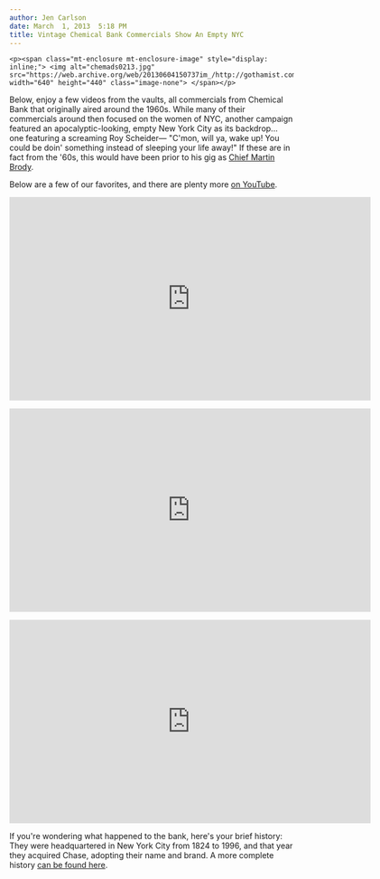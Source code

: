 ```yaml
---
author: Jen Carlson
date: March  1, 2013  5:18 PM
title: Vintage Chemical Bank Commercials Show An Empty NYC
---
```



	
	
	
	<p><span class="mt-enclosure mt-enclosure-image" style="display: inline;"> <img alt="chemads0213.jpg" src="https://web.archive.org/web/20130604150737im_/http://gothamist.com/attachments/arts_jen/chemads0213.jpg" width="640" height="440" class="image-none"> </span></p>

<p>Below, enjoy a few videos from the vaults, all commercials from Chemical Bank that originally aired around the 1960s. While many of their commercials around then focused on the women of NYC, another campaign featured an apocalyptic-looking, empty New York City as its backdrop... one featuring a screaming Roy Scheider&#x2014; &quot;C&apos;mon, will ya, wake up! You could be doin&apos; something instead of sleeping your life away!&quot; If these are in fact from the &apos;60s, this would have been prior to his gig as <a href="https://web.archive.org/web/20130604150737/http://gothamist.com/tags/jaws">Chief Martin Brody</a>.</p>

<p>Below are a few of our favorites, and there are plenty more <a href="https://web.archive.org/web/20130604150737/http://www.youtube.com/playlist?list=UUp_ecAECmZQDxxI5pr3pCuA">on YouTube</a>.</p>

<p><iframe width="640" height="360" src="https://web.archive.org/web/20130604150737if_/http://www.youtube.com/embed/oNXgyniEne4?list=UUp_ecAECmZQDxxI5pr3pCuA" frameborder="0" allowfullscreen></iframe></p>

<p><iframe width="640" height="360" src="https://web.archive.org/web/20130604150737if_/http://www.youtube.com/embed/YqbvvuR8iEY?list=UUp_ecAECmZQDxxI5pr3pCuA" frameborder="0" allowfullscreen></iframe></p>

<p><iframe width="640" height="360" src="https://web.archive.org/web/20130604150737if_/http://www.youtube.com/embed/fBXxPEh4oF0?list=UUp_ecAECmZQDxxI5pr3pCuA" frameborder="0" allowfullscreen></iframe></p>

<p>If you&apos;re wondering what happened to the bank, here&apos;s your brief history: They were headquartered in New York City from 1824 to 1996, and that year they acquired Chase, adopting their name and brand. A more complete history <a href="https://web.archive.org/web/20130604150737/http://www.chasealum.org/article.html?aid=197">can be found here</a>.</p>
	
	
	
	
	
